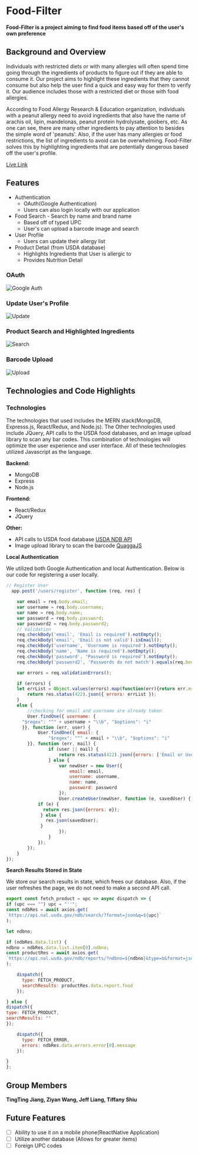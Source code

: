 # Food-Filter

**Food-Filter is a project aiming to find food items based off of the user's own preference**

## Background and Overview

Individuals with restricted diets or with many allergies will often spend time going through the ingredients of products to figure out if they are able to consume it. Our project aims to highlight these ingredients that they cannot consume but also help the user find a quick and easy way for them to verify it. Our audience includes those with a restricted diet or those with food allergies.

According to Food Allergy Research & Education organization, individuals with a peanut allergy need to avoid ingredients that also have the name of arachis oil, lipin, mandelonas, peanut protein hydrolysate, goobers, etc. As one can see, there are many other ingredients to pay attention to besides the simple word of 'peanuts'. Also, if the user has many allergies or food restrictions, the list of ingredients to avoid can be overwhelming. Food-Filter solves this by highlighting ingredients that are potentially dangerous based off the user's profile.

[Live Link](https://food-filter.herokuapp.com/)

## Features

* Authentication
  * OAuth(Google Authentication)
  * Users can also login locally with our application
* Food Search - Search by name and brand name
  * Based off of typed UPC
  * User's can upload a barcode image and search
* User Profile
  * Users can update their allergy list
* Product Detail (from USDA database)
  * Highlights Ingredients that User is allergic to
  * Provides Nutrition Detail

### OAuth

![Google Auth](https://github.com/jeffliang0318/food-filter/blob/master/assets/imageedit_1_2115255583.gif)

### Update User's Profile

![Update](https://github.com/jeffliang0318/food-filter/blob/master/assets/better%20update%20gif.gif)

### Product Search and Highlighted Ingredients

![Search](https://github.com/jeffliang0318/food-filter/blob/master/assets/search.gif)

### Barcode Upload

![Upload](https://github.com/jeffliang0318/food-filter/blob/master/assets/Barcode%20Search.gif)

## Technologies and Code Highlights

### Technologies

The technologies that used includes the MERN stack(MongoDB, Expresss.js, React/Redux, and Node.js). The Other technologies used include JQuery, API calls to the USDA food databases, and an image upload library to scan any bar codes. This combination of technologies will optimize the user experience and user interface. All of these technologies utilized Javascript as the language.

**Backend:**

* MongoDB
* Express
* Node.js

**Frontend:**

* React/Redux
* JQuery

**Other:**

* API calls to USDA food database [USDA NDB API](https://ndb.nal.usda.gov/ndb/doc/index)
* Image upload library to scan the barcode [QuaggaJS](https://serratus.github.io/quaggaJS/)

**Local Authentication**

We utilized both Google Authentication and local Authentication. Below is our code for registering a user locally.

```JavaScript
// Register User
  app.post('/users/register', function (req, res) {

	var email = req.body.email;
	var username = req.body.username;
	var name = req.body.name;
	var password = req.body.password;
	var password2 = req.body.password2;
	// Validation
	req.checkBody('email', 'Email is required').notEmpty();
	req.checkBody('email', 'Email is not valid').isEmail();
	req.checkBody('username', 'Username is required').notEmpty();
	req.checkBody('name', 'Name is required').notEmpty();
	req.checkBody('password', 'Password is required').notEmpty();
	req.checkBody('password2', 'Passwords do not match').equals(req.body.password);

	var errors = req.validationErrors();

	if (errors) {
    let errList = Object.values(errors).map(function(err){return err.msg;});
		return res.status(422).json({ errors: errList });
	}
	else {
		//checking for email and username are already taken
		User.findOne({ username: {
      "$regex": "^" + username + "\\b", "$options": "i"
	  }}, function (err, user) {
			User.findOne({ email: {
				"$regex": "^" + email + "\\b", "$options": "i"
		}}, function (err, mail) {
				if (user || mail) {
					return res.status(422).json({errors: ['Email or Username taken']});
				} else {
					var newUser = new User({
						email: email,
						username: username,
						name: name,
						password: password
					});
					User.createUser(newUser, function (e, savedUser) {
            if (e) {
              return res.json({errors: e});
             } else {
               res.json(savedUser);
             }
					});
				}
			});
		});
	}
});
```

**Search Results Stored in State**

We store our search results in state, which frees our database. Also, if the user refreshes the page, we do not need to make a second API call.

```JavaScript
export const fetch_product = upc => async dispatch => {
if (upc === "") upc = "''";
const ndbRes = await axios.get(
`https://api.nal.usda.gov/ndb/search/?format=json&q=${upc}`
);

let ndbno;

if (ndbRes.data.list) {
ndbno = ndbRes.data.list.item[0].ndbno;
const productRes = await axios.get(
`https://api.nal.usda.gov/ndb/reports/?ndbno=${ndbno}&type=b&format=json`
);

    dispatch({
      type: FETCH_PRODUCT,
      searchResults: productRes.data.report.food
    });

} else {
dispatch({
type: FETCH_PRODUCT,
searchResults: ""
});

    dispatch({
      type: FETCH_ERROR,
      errors: ndbRes.data.errors.error[0].message
    });

}
};
```

## Group Members

**TingTing Jiang, Ziyan Wang, Jeff Liang, Tiffany Shiu**

## Future Features

* [ ] Ability to use it on a mobile phone(ReactNative Application)
* [ ] Utilize another database (Allows for greater items)
* [ ] Foreign UPC codes
